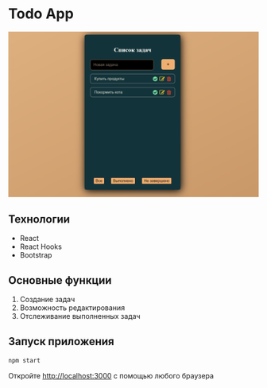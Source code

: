 # Todo App

![Интерфейс Приложения](/media/todo-app.gif)

## Технологии

- React
- React Hooks
- Bootstrap

## Основные функции

1.  Создание задач
2.  Возможность редактирования
3.  Отслеживание выполненных задач

## Запуск приложения

```bash
npm start
```

Откройте [http://localhost:3000](http://localhost:3000) с помощью любого браузера
